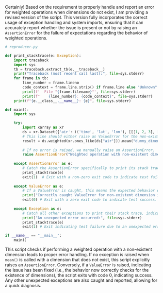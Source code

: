 Certainly! Based on the requirement to properly handle and report an error for weighted operations when dimensions do not exist, I am providing a revised version of the script. This version fully incorporates the correct usage of exception handling and system imports, ensuring that it can accurately report whether the issue is present or not by raising an `AssertionError` for the failure of expectations regarding the behavior of weighted operations.

```python
# reproducer.py

def print_stacktrace(e: Exception):
    import traceback
    import sys
    tb = traceback.extract_tb(e.__traceback__)
    print("Traceback (most recent call last):", file=sys.stderr)
    for frame in tb:
        line_number = frame.lineno
        code_context = frame.line.strip() if frame.line else "Unknown"
        print(f'  File "{frame.filename}"', file=sys.stderr)
        print(f"    {line_number}: {code_context}", file=sys.stderr)
    print(f"{e.__class__.__name__}: {e}", file=sys.stderr)

def main():
    import sys

    try:
        import xarray as xr
        ds = xr.Dataset({'air': (('time', 'lat', 'lon'), [[[1, 2, 3], [4, 5, 6], [7, 8, 9]]])})
        # This line should either raise an ValueError for the non-existent dimension or not proceed quietly.
        result = ds.weighted(xr.ones_like(ds["air"])).mean("dummy_dimension")
        
        # If no error is raised, we manually raise an AssertionError.
        raise AssertionError("Weighted operation with non-existent dimension should raise an error, but it did not.")
        
    except AssertionError as e:
        # Catch the AssertionError specifically to print its stack trace.
        print_stacktrace(e)
        exit(1)  # Exit with a non-zero exit code to indicate test failure.
        
    except ValueError as e:
        # If a ValueError is caught, this means the expected behavior occurs when a non-existent dimension is referenced.
        print("Correctly caught ValueError for non-existent dimension in weighted operation.", file=sys.stderr)
        exit(0) # Exit with a zero exit code to indicate test success.
        
    except Exception as e:
        # Catch all other exceptions to print their stack trace, indicating an unexpected issue occurred.
        print("An unexpected error occurred:", file=sys.stderr)
        print_stacktrace(e)
        exit(1) # Exit indicating test failure due to an unexpected error.

if __name__ == "__main__":
    main()
```

This script checks if performing a weighted operation with a non-existent dimension leads to proper error handling. If no exception is raised when `mean()` is called with a dimension that does not exist, this script explicitly raises an `AssertionError`. Conversely, if a `ValueError` is raised, indicating the issue has been fixed (i.e., the behavior now correctly checks for the existence of dimensions), the script exits with code 0, indicating success. Any other unexpected exceptions are also caught and reported, allowing for a quick diagnosis.